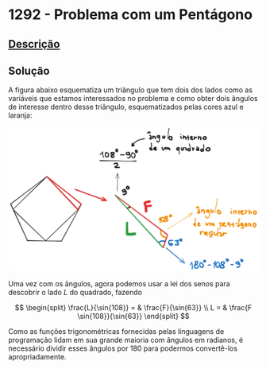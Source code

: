 # 1292 - Problema com um Pentágono

## [Descrição](https://www.beecrowd.com.br/judge/pt/problems/view/1292)

## Solução

A figura abaixo esquematiza um triângulo que tem dois dos lados como as variáveis que estamos interessados no problema e como obter dois ângulos de interesse dentro desse triângulo, esquematizados pelas cores azul e laranja:

![A mesma figura do enunciado, mas com destaque para um triângulo cujos dois dos lados são o lado do pentágono e o lado do quadrado, que é o que desejamos calcular. Para isso, calculamos os ângulos internos do triângulo, a fim de usarmos a lei dos senos para descobrir o lado do quadrado.](../../../assets/1292.png)

Uma vez com os ângulos, agora podemos usar a lei dos senos para descobrir o lado $L$ do quadrado, fazendo

$$
\begin{split}
\frac{L}{\sin{108}} = & \frac{F}{\sin{63}} \\
L = & \frac{F \sin{108}}{\sin{63}}
\end{split}
$$

Como as funções trigonométricas fornecidas pelas linguagens de programação lidam em sua grande maioria com ângulos em radianos, é necessário dividir esses ângulos por $180$ para podermos convertê-los apropriadamente.